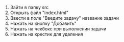 1. Зайти в папку src
2. Открыть файл "index.html"
3. Ввести в поле "Введите задачу" название задачи
4. Нажать на кнопку "Добавить"
5. Нажать на чекбокс при выполнении задачи
6. Нажать на крестик для удаления
